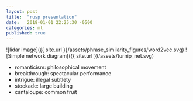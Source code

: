 ```yaml
---
layout: post
title:  "rusp presentation"
date:   2018-01-01 22:25:30 -0500
categories: ml
published: true
---
```




![lidar image]({{ site.url }}/assets/phrase_similarity_figures/word2vec.svg)
![Simple network diagram]({{ site.url }}/assets/turnip_net.svg)


* romanticism: philosophical movement
* breakthrough: spectacular performance
* intrigue: illegal subtlety
* stockade: large building
* cantaloupe: common fruit


<!-- |model            |  random | similar |
| ----            |  ------ | ------- |
|two-word         | 63%     | 27%     |
|RNN              | 50%     | 23%     |
|discrete CVAE    | 55%     | 21%     |
|vector CVAE      | __71%__ | __30%__ |
|real definitions | 76%     | 50%     | -->
